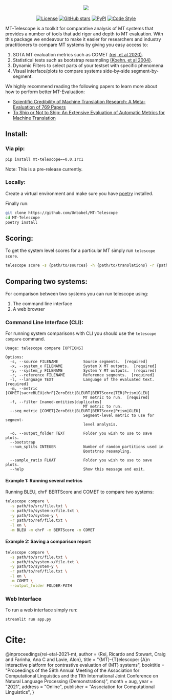 <p align="center">
  <img src="https://user-images.githubusercontent.com/17256847/124762084-66212200-df2a-11eb-92ce-edbebfe9d4e2.jpg">
  <br />
  <br />
  <a href="https://github.com/Unbabel/MT-Telescope/blob/master/LICENSE"><img alt="License" src="https://img.shields.io/github/license/Unbabel/MT-Telescope" /></a>
  <a href="https://github.com/Unbabel/MT-Telescope/stargazers"><img alt="GitHub stars" src="https://img.shields.io/github/stars/Unbabel/MT-Telescope" /></a>
  <a href=""><img alt="PyPI" src="https://img.shields.io/pypi/v/mt-telescope" /></a>
  <a href="https://github.com/psf/black"><img alt="Code Style" src="https://img.shields.io/badge/code%20style-black-black" /></a>
</p>


MT-Telescope is a toolkit for comparative analysis of MT systems that provides a number of tools that add rigor and depth to MT evaluation. With this package we endeavour to make it easier for researchers and industry practitioners to compare MT systems by giving you easy access to:

1) SOTA MT evaluation metrics such as COMET  [(rei, et al 2020)](https://aclanthology.org/2020.emnlp-main.213/).
2) Statistical tests such as bootstrap resampling [(Koehn, et al 2004)](https://aclanthology.org/W04-3250/).
3) Dynamic Filters to select parts of your testset with specific phenomena
4) Visual interface/plots to compare systems side-by-side segment-by-segment.

We highly recommend reading the following papers to learn more about how to perform better MT-Evaluation:
- [Scientific Credibility of Machine Translation Research: A Meta-Evaluation of 769 Papers](https://arxiv.org/pdf/2106.15195.pdf)
- [To Ship or Not to Ship: An Extensive Evaluation of Automatic Metrics for Machine Translation](https://arxiv.org/pdf/2107.10821.pdf)


## Install:

### Via pip:

```bash
pip install mt-telescope==0.0.1rc1
```

Note: This is a pre-release currently.

### Locally:
Create a virtual environment and make sure you have [poetry](https://python-poetry.org/docs/#installation) installed.

Finally run:

```bash
git clone https://github.com/Unbabel/MT-Telescope
cd MT-Telescope
poetry install
```

## Scoring:

To get the system level scores for a particular MT simply run `telescope score`.

```bash
telescope score -s {path/to/sources} -h {path/to/translations} -r {path/to/references} -l {target_language} -m COMET -m chrF
```

## Comparing two systems:
For comparison between two systems you can run telescope using:
1. The command line interface
2. A web browser

### Command Line Interface (CLI):

For running system comparisons with CLI you should use the `telescope compare` command.

```
Usage: telescope compare [OPTIONS]

Options:
  -s, --source FILENAME           Source segments.  [required]
  -x, --system_x FILENAME         System X MT outputs.  [required]
  -y, --system_y FILENAME         System Y MT outputs.  [required]
  -r, --reference FILENAME        Reference segments.  [required]
  -l, --language TEXT             Language of the evaluated text.  [required]
  -m, --metric [COMET|sacreBLEU|chrF|ZeroEdit|BLEURT|BERTScore|TER|Prism|GLEU]
                                  MT metric to run.  [required]
  -f, --filter [named-entities|duplicates]
                                  MT metric to run.
  --seg_metric [COMET|ZeroEdit|BLEURT|BERTScore|Prism|GLEU]
                                  Segment-level metric to use for segment-
                                  level analysis.

  -o, --output_folder TEXT        Folder you wish to use to save plots.
  --bootstrap
  --num_splits INTEGER            Number of random partitions used in
                                  Bootstrap resampling.

  --sample_ratio FLOAT            Folder you wish to use to save plots.
  --help                          Show this message and exit.
```

#### Example 1: Running several metrics

Running BLEU, chrF BERTScore and COMET to compare two systems:

```bash
telescope compare \
  -s path/to/src/file.txt \
  -x path/to/system-x/file.txt \
  -y path/to/system-y \
  -r path/to/ref/file.txt \
  -l en \
  -m BLEU -m chrF -m BERTScore -m COMET
```

#### Example 2: Saving a comparison report

```bash
telescope compare \
  -s path/to/src/file.txt \
  -x path/to/system-x/file.txt \
  -y path/to/system-y \
  -r path/to/ref/file.txt \
  -l en \
  -m COMET \
  --output_folder FOLDER-PATH
```

### Web Interface

To run a web interface simply run:
```bash
streamlit run app.py
```


# Cite:

@inproceedings{rei-etal-2021-mt,
  author = {Rei, Ricardo  and  Stewart, Craig  and  Farinha, Ana C  and  Lavie, Alon},
    title = "{MT}-{T}elescope: {A}n interactive platform for contrastive evaluation of {MT} systems",
    booktitle = "Proceedings of the 59th Annual Meeting of the Association for Computational Linguistics and the 11th International Joint Conference on Natural Language Processing (Demonstrations)",
    month = aug,
    year = "2021",
    address = "Online",
    publisher = "Association for Computational Linguistics",
}
